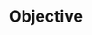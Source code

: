 ---
title: "Objective"

categories: ['']

tags: ['Objective']

arwords: 'موضوعية'

arexps: []

enwords: ['Objective']

enexps: []

arlexicons: 'و'

enlexicons: 'O'

authors: ['Ruqayya Roshdy']

translators: ['']

citations: 'تطبيقات الذكاء الاصطناعي في خدمة اللغة العربية'

sources: 'مركز الملك عبدالله بن عبدالعزيز الدولي لخدمة اللغة العربية'

word: "true"

slug: ""
---